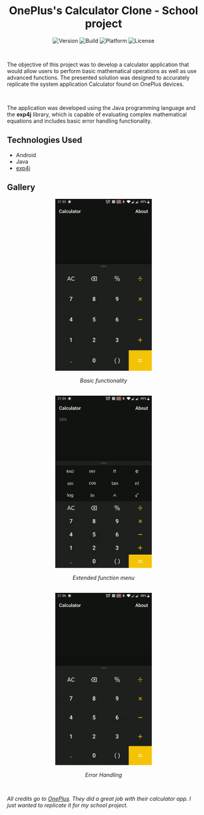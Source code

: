 <h1 align="center">OnePlus's Calculator Clone - School project</h1>
<p align="center">
  <img src="https://img.shields.io/badge/Version-1.0.0-blue.svg" alt="Version">
  <img src="https://img.shields.io/badge/Build-passing-brightgreen.svg" alt="Build">
  <img src="https://img.shields.io/badge/Platform-Android-green.svg" alt="Platform">
  <img src="https://img.shields.io/badge/License-MIT-yellow.svg" alt="License"></p>
<br>
<p>The objective of this project was to develop a calculator application that would allow users to perform basic mathematical operations as well as use advanced functions. The presented solution was designed to accurately replicate the system application Calculator found on OnePlus devices.</p>
<br>
<p>
The application was developed using the Java programming language and the <strong>exp4j</strong> library, which is capable of evaluating complex mathematical equations and includes basic error handling functionality.
</p>

<h2>Technologies Used</h2>

- Android
- Java
- [exp4j](https://github.com/fasseg/exp4j)

<h2>Gallery</h2>
<div align="center">
  <img src="media\usage.gif" alt="Usage" width="50%" height="50%"> 
  <p><em>Basic functionality</em></p>
</div>
<br>
<div align="center">
  <img src="media\special_functions.gif" alt="Special Functions" width="50%" height="50%"> 
  <p><em>Extended function menu</em></p>
</div>
<br>
<div align="center">
  <img src="media\errors.gif" alt="Errors" width="50%" height="50%"> 
  <p><em>Error Handling</em></p>
</div>
<br>

*All credits go to [OnePlus](https://www.oneplus.com/). They did a great job with their calculator app. I just wanted to replicate it for my school project.*
  





